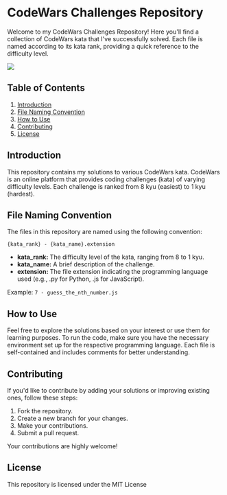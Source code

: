 # CodeWars Challenges Repository

Welcome to my CodeWars Challenges Repository! Here you'll find a collection of CodeWars kata that I've successfully solved. Each file is named according to its kata rank, providing a quick reference to the difficulty level.

<img src="URL:https://www.codewars.com/users/FinzyPHINZY/badges/large"/>

## Table of Contents

1. [Introduction](#introduction)
2. [File Naming Convention](#file-naming-convention)
3. [How to Use](#how-to-use)
4. [Contributing](#contributing)
5. [License](#license)

## Introduction

This repository contains my solutions to various CodeWars kata. CodeWars is an online platform that provides coding challenges (kata) of varying difficulty levels. Each challenge is ranked from 8 kyu (easiest) to 1 kyu (hardest).

## File Naming Convention

The files in this repository are named using the following convention:

```
{kata_rank} - {kata_name}.extension
```

- **kata_rank:** The difficulty level of the kata, ranging from 8 to 1 kyu.
- **kata_name:** A brief description of the challenge.
- **extension:** The file extension indicating the programming language used (e.g., .py for Python, .js for JavaScript).

Example: `7 - guess_the_nth_number.js`

## How to Use

Feel free to explore the solutions based on your interest or use them for learning purposes. To run the code, make sure you have the necessary environment set up for the respective programming language. Each file is self-contained and includes comments for better understanding.

## Contributing

If you'd like to contribute by adding your solutions or improving existing ones, follow these steps:

1. Fork the repository.
2. Create a new branch for your changes.
3. Make your contributions.
4. Submit a pull request.

Your contributions are highly welcome!

## License

This repository is licensed under the MIT License
